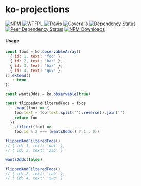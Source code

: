 # ko-projections

[![NPM](https://img.shields.io/npm/v/ko-projections.svg)](https://www.npmjs.com/package/ko-projections)
![WTFPL](https://img.shields.io/npm/l/ko-projections.svg)
[![Travis](https://img.shields.io/travis/Profiscience/ko-projections.svg)](https://travis-ci.org/Profiscience/ko-projections)
[![Coveralls](https://img.shields.io/coveralls/Profiscience/ko-projections.svg?maxAge=2592000)](https://coveralls.io/github/Profiscience/ko-projections)
[![Dependency Status](https://img.shields.io/david/Profiscience/ko-projections.svg)](https://david-dm.org/Profiscience/ko-projections)
[![Peer Dependency Status](https://img.shields.io/david/peer/Profiscience/ko-projections.svg?maxAge=2592000)](https://david-dm.org/Profiscience/ko-projections#info=peerDependencies&view=table)
[![NPM Downloads](https://img.shields.io/npm/dt/ko-projections.svg?maxAge=2592000)](http://npm-stat.com/charts.html?package=ko-projections&author=&from=&to=)

#### Usage

```javascript
const foos = ko.observableArray([
  { id: 1, text: 'foo' },
  { id: 2, text: 'bar' },
  { id: 3, text: 'baz' },
  { id: 4, text: 'qux' }
]).extend({
  _: true
})

const wantsOdds = ko.observable(true)

const flippedAndFilteredFoos = foos
  ._.map((foo) => {
    foo.text = foo.text.split('').reverse().join('')
    return foo
  })
  ._.filter((foo) =>
    foo.id % 2 === (wantsOdds() ? 1 : 0))

flippedAndFilteredFoos()
// { id: 1, text: 'oof' },
// { id: 3, text: 'zab' }

wantsOdds(false)

flippedAndFilteredFoos()
// { id: 2, text: 'rab' },
// { id: 4, text: 'xuq' }
```
